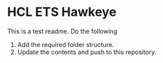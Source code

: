 # HCL ETS Hawkeye

This is a test readme. Do the following 

1. Add the required folder structure.
2. Update the contents and push to this repository.
